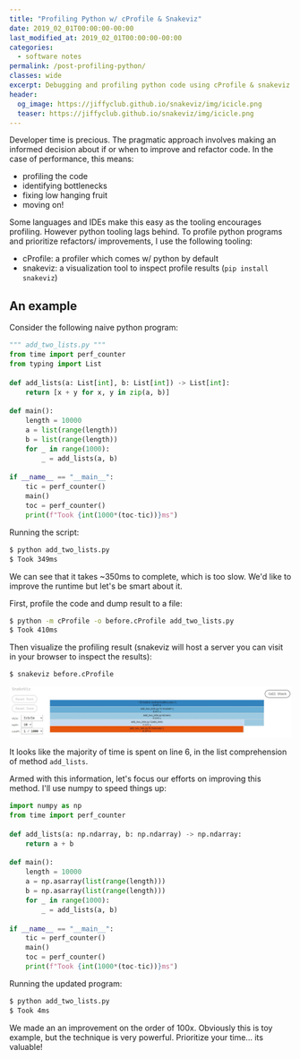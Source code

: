 ```yaml
---
title: "Profiling Python w/ cProfile & Snakeviz"
date: 2019_02_01T00:00:00-00:00
last_modified_at: 2019_02_01T00:00:00-00:00
categories:
  - software notes
permalink: /post-profiling-python/
classes: wide
excerpt: Debugging and profiling python code using cProfile & snakeviz.
header:
  og_image: https://jiffyclub.github.io/snakeviz/img/icicle.png
  teaser: https://jiffyclub.github.io/snakeviz/img/icicle.png
---
```


Developer time is precious. The pragmatic approach involves making an informed decision about if or when to improve and refactor code. In the case of performance, this means:

- profiling the code
- identifying bottlenecks
- fixing low hanging fruit
- moving on!

Some languages and IDEs make this easy as the tooling encourages profiling. However python tooling lags behind. To profile python programs and prioritize refactors/ improvements, I use the following tooling:

- cProfile: a profiler which comes w/ python by default
- snakeviz: a visualization tool to inspect profile results (`pip install snakeviz`)

## An example

Consider the following naive python program:

```py
""" add_two_lists.py """
from time import perf_counter
from typing import List

def add_lists(a: List[int], b: List[int]) -> List[int]:
    return [x + y for x, y in zip(a, b)]

def main():
    length = 10000
    a = list(range(length))
    b = list(range(length))
    for _ in range(1000):
        _ = add_lists(a, b)

if __name__ == "__main__":
    tic = perf_counter()
    main()
    toc = perf_counter()
    print(f"Took {int(1000*(toc-tic))}ms")
```

Running the script:

```bash
$ python add_two_lists.py
$ Took 349ms
```

We can see that it takes ~350ms to complete, which is too slow. We'd like to improve the runtime but let's be smart about it.

First, profile the code and dump result to a file:

```bash
$ python -m cProfile -o before.cProfile add_two_lists.py
$ Took 410ms
```

Then visualize the profiling result (snakeviz will host a server you can visit in your browser to inspect the results):

```bash
$ snakeviz before.cProfile
```

![before](/images/profiling-python/before.jpg)

It looks like the majority of time is spent on line 6, in the list comprehension of method `add_lists`.

Armed with this information, let's focus our efforts on improving this method. I'll use numpy to speed things up:

```py
import numpy as np
from time import perf_counter

def add_lists(a: np.ndarray, b: np.ndarray) -> np.ndarray:
    return a + b

def main():
    length = 10000
    a = np.asarray(list(range(length)))
    b = np.asarray(list(range(length)))
    for _ in range(1000):
        _ = add_lists(a, b)

if __name__ == "__main__":
    tic = perf_counter()
    main()
    toc = perf_counter()
    print(f"Took {int(1000*(toc-tic))}ms")
```

Running the updated program: 

```bash
$ python add_two_lists.py
$ Took 4ms
```

We made an an improvement on the order of 100x. Obviously this is toy example, but the technique is very powerful. Prioritize your time... its valuable!

